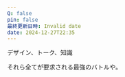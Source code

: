```yaml
---
Q: false
pin: false
最終更新日時: Invalid date
date: 2024-12-27T22:35
---
```

  

デザイン、トーク、知識

それら全てが要求される最強のバトルや。